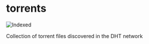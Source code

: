 torrents 
========
![Indexed](https://img.shields.io/badge/indexed-53772-blue)

Collection of torrent files discovered in the DHT network
